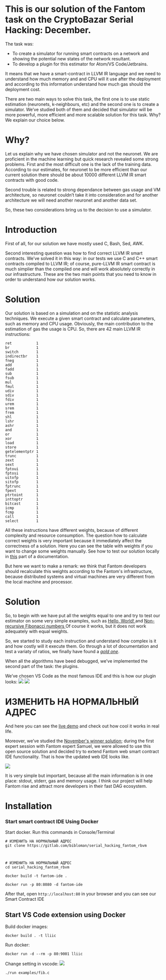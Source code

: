 # This is our solution of the Fantom task on the CryptoBazar Serial Hacking: December.

The task was:
<ul>
    <li> To create a simulator for running smart contracts on a network and showing the potential new states of the network resultant.
    <li> To develop a plugin for this estimator for Atom/VS Code/Jetbrains.
</ul>

It means that we have a smart-contract in LLVM IR language and we need to understand how much memory and and CPU will it use after the deployment and according to this information understand how much gas should the deployment cost.

There are two main ways to solve this task, the first one is to use static estimation (neuronets, k-neighbours, etc) and the second one is to create a simulator. We’ve studied both of them and decided that simulator will be more powerful, more efficient and more scalable solution for this task. Why? We explain our choice below.

# Why?
Let us explain why we have chosen simulator and not the neuronet. We are proficient in the machine learning but quick research revealed some strong problems. First and the most difficult one is the lack of the training data. According to our estimates, for neuronet to be more efficient than our current solution there should be about 10000 different LLVM IR smart contracts with good code.

Second trouble is related to strong dependance between gas usage and VM architecture, so neuronet couldn’t take it into consideration and for another architecture we will need another neuronet and another data set.

So, these two considerations bring us to the decision to use a simulator.

# Introduction
First of all, for our solution we have mostly used C, Bash, Sed, AWK.

Second interesting question was how to find correct LLVM IR smart contracts. We’ve solved it in this way: in our tests we use C and C++ smart contracts compiled to LLVM IR; of course, pure-LLVM IR smart contract is much simplier than the compiled one and will work absolutely correctly in our infrastructure.
These are the two main points that you need to know in order to understand how our solution works.

# Solution
Our solution is based on a simulation and on the statistic analysis techniques. We execute a given smart contract and calculate parameters, such as memory and CPU usage. Obviously, the main contribution to the estimation of gas the usage is CPU.
So, there are 42 main LLVM IR instructions:
```
ret           1
br            1
switch        1
indirectbr    1
fneg          1
add           1
fadd          1
sub           1
fsub          1
mul           1
fmul          1
udiv          1
sdiv          1
fdiv          1
urem          1
srem          1
frem          1
shl           1
lshr          1
ashr          1
and           1
or            1
xor           1
load          1
store         1
getelementptr 1
trunc         1
zext          1
sext          1
fptoui        1
fptosi        1
uitofp        1
sitofp        1
fptrunc       1
fpext         1
ptrtoint      1
inttoptr      1
bitcast       1
icmp          1
fcmp          1
call          1
select        1
```
All these instructions have different weights, because of different complexity and resource consumption.
The question how to calculate correct weights is very important because it immediately affect the correctness of a solution.
Here you can see the table with weights if you want to change some weights manually. See how to test our solution locally in [this](#Installation) part of a documentation.

But here we want to make a remark: we think that Fantom developers should recalculate this weights according to the Fantom's infrastructure, because distributed systems and virtual machines are very different from the local machine and processor.

# Solution
So, to begin with we have put all the weights equal to one and try to test our estimator on some very simple examples, such as <a href="https://github.com/shdown/lliic/blob/master/examples/fib.c"> Hello, World! </a> and <a href="https://github.com/shdown/lliic/blob/master/examples/fib.c"> Non-recursive Fibonacci numbers </a>
Of course it works, but it does not work adequately with equal weights.

So, we started to study each instruction and understand how complex is it and how costly will it execute them. Go through a lot of documentation and test a variaty of ratios, we finally have found a <a href="https://github.com/shdown/lliic/blob/master/lliic/table">*gold one*</a>.

When all the algorithms have beed debugged, we’ve implemented the second part of the task: the plugins.

We’ve chosen VS Code as the most famous IDE and this is how our plugin looks:
<img src="/img/VSCodeView1.png">
<img src="/img/VSCodeView2.png">

# ИЗМЕНИТЬ НА НОРМАЛЬНЫЙ АДРЕС
And here you can see the <a href="https://youtube.com/hello">live demo</a> and check out how cool it works in real life.

Moreover, we’ve studied the <a href="https://github.com/Fantom-foundation/serial_hacking_fantom_rbvm">November's winner solution</a>; during the first expert session with Fantom expert Samuel, we were allowed to use this open source solution and decided try to extend Fantom web smart contract IDE functionality. That is how the updated web IDE looks like.

<img src="/img/FantomIDE.png">

It is very simple but important, because all the main information is in one place: stdout, stderr, gas and memory usage. I think our project will help Fantom rise and attract more developers in their fast DAG ecosystem.
# Installation

### Start smart contract IDE Using Docker
Start docker.
Run this commands in Console/Terminal

```
# ИЗМЕНИТЬ НА НОРМАЛЬНЫЙ АДРЕС
git clone https://gitlab.com/bibloman/serial_hacking_fantom_rbvm



# ИЗМЕНИТЬ НА НОРМАЛЬНЫЙ АДРЕС
cd serial_hacking_fantom_rbvm

docker build -t fantom-ide .

docker run -p 80:8080 -d fantom-ide
```
After that, open `http://localhost:80` in your browser and you can see our Smart Contract IDE


## Start VS Code extension using Docker

Build docker images:

`docker build . -t lliic`

Run docker:

`docker run -d --rm -p 80:9001 lliic`

Change setting in vscode:
<img src="/img/VSCodeSettings.png">

````
./run examples/fib.c
````
